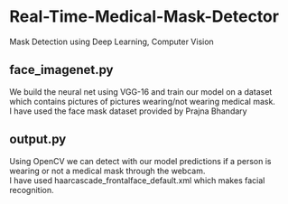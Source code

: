 # Real-Time-Medical-Mask-Detector
Mask Detection using Deep Learning, Computer Vision

## face_imagenet.py
We build the neural net using VGG-16 and train our model on a dataset which contains pictures of pictures wearing/not wearing medical mask.<br>
I have used the face mask dataset provided by Prajna Bhandary

## output.py
Using OpenCV we can detect with our model predictions if a person is wearing or not a medical mask through the webcam. <br>
I have used haarcascade_frontalface_default.xml which makes facial recognition.
